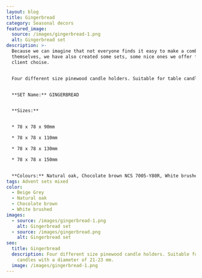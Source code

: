 ```yaml
---
layout: blog
title: Gingerbread
category: Seasonal decors
featured_image:
  source: /images/gingerbread-1.png
  alt: Gingerbread set
description: >-
  Because we can imagine that not everyone finds it easy to make a combination
  themselves, we have also created some sets, some nice ones we offer from our
  client choise.


  Four different size pinewood candle holders. Suitable for table candles with a diameter of 21-23 mm. Ideal for decorating your home, could be used as Advent wreath.


  **SET Name:** GINGERBREAD


  **Sizes:**


  * 78 x 78 x 90mm

  * 78 x 78 x 110mm

  * 78 x 78 x 130mm

  * 78 x 78 x 150mm


  **Colours:** Natural oak, Chocolate brown NCS 7005-Y80R, White brushed, Beige NCS 2005 -Y50R
tags: Advent sets mixed
color:
  - Beige Grey
  - Natural oak
  - Chocolate brown
  - White brushed
images:
  - source: /images/gingerbread-1.png
    alt: Gingerbread set
  - source: /images/gingerbread.png
    alt: Gingerbread set
seo:
  title: Gingerbread
  description: Four different size pinewood candle holders. Suitable for table
    candles with a diameter of 21-23 mm.
  image: /images/gingerbread-1.png
---
```

